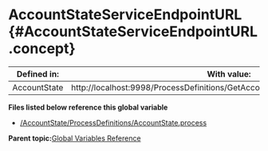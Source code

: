 # AccountStateServiceEndpointURL {#AccountStateServiceEndpointURL .concept}

|Defined in:|With value:|
|-----------|-----------|
|AccountState|http://localhost:9998/ProcessDefinitions/GetAccountState/GetAccountStateService|

**Files listed below reference this global variable**

-   [/AccountState/ProcessDefinitions/AccountState.process](../../../projects/AccountState/ProcessDefinitions/AccountState.process.md)

**Parent topic:**[Global Variables Reference](../../../../../../modules/demo_Enterprise/dita/crossref/globVars/globVarsRef/GV_globVarsRef.md)

